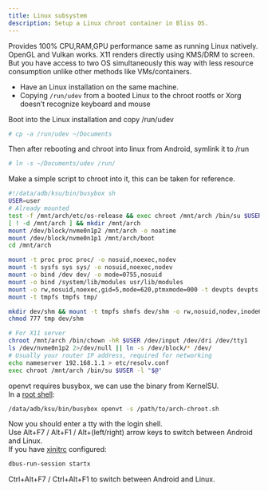 ```yaml
---
title: Linux subsystem
description: Setup a Linux chroot container in Bliss OS.  
---
```

  
Provides 100% CPU,RAM,GPU performance same as running Linux natively. OpenGL and Vulkan works. X11 renders directly using KMS/DRM to screen.  
But you have access to two OS simultaneously this way with less resource consumption unlike other methods like VMs/containers.

- Have an Linux installation on the same machine.  
- Copying `/run/udev` from a booted Linux to the chroot rootfs or Xorg doesn’t recognize keyboard and mouse  

Boot into the Linux installation and copy /run/udev 

```bash
# cp -a /run/udev ~/Documents  
```
Then after rebooting and chroot into linux from Android, symlink it to /run
```bash
# ln -s ~/Documents/udev /run/ 
```

Make a simple script to chroot into it, this can be taken for reference.  
```bash title="arch-chroot.sh"
#!/data/adb/ksu/bin/busybox sh
USER=user
# Already mounted
test -f /mnt/arch/etc/os-release && exec chroot /mnt/arch /bin/su $USER -l "$@"
[ ! -d /mnt/arch ] && mkdir /mnt/arch
mount /dev/block/nvme0n1p2 /mnt/arch -o noatime
mount /dev/block/nvme0n1p1 /mnt/arch/boot
cd /mnt/arch

mount -t proc proc proc/ -o nosuid,noexec,nodev
mount -t sysfs sys sys/ -o nosuid,noexec,nodev
mount -o bind /dev dev/ -o mode=0755,nosuid
mount -o bind /system/lib/modules usr/lib/modules
mount -o rw,nosuid,noexec,gid=5,mode=620,ptmxmode=000 -t devpts devpts dev/pts
mount -t tmpfs tmpfs tmp/

mkdir dev/shm && mount -t tmpfs shmfs dev/shm -o rw,nosuid,nodev,inode64
chmod 777 tmp dev/shm

# For X11 server
chroot /mnt/arch /bin/chown -hR $USER /dev/input /dev/dri /dev/tty1
ls /dev/nvme0n1p2 2>/dev/null || ln -s /dev/block/* /dev/
# Usually your router IP address, required for networking
echo nameserver 192.168.1.1 > etc/resolv.conf 
exec chroot /mnt/arch /bin/su $USER -l "$@"
```
openvt requires busybox, we can use the binary from KernelSU.  
In a [root shell](../termux):
```bash
/data/adb/ksu/bin/busybox openvt -s /path/to/arch-chroot.sh
```
Now you should enter a tty with the login shell.  
Use Alt+F7 / Alt+F1 / Alt+(left/right) arrow keys to switch between Android and Linux.  
If you have [xinitrc](https://wiki.archlinux.org/title/xinit) configured:
```bash
dbus-run-session startx
```
Ctrl+Alt+F7 / Ctrl+Alt+F1 to switch between Android and Linux.
